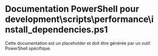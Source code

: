 # Documentation PowerShell pour development\scripts\performance\install_dependencies.ps1

Cette documentation est un placeholder et doit être générée par un outil PowerShell spécifique.
